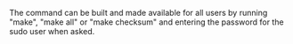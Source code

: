 The command can be built and made available for all users by running "make", "make all" or "make checksum" and entering the password for the sudo user when asked.
